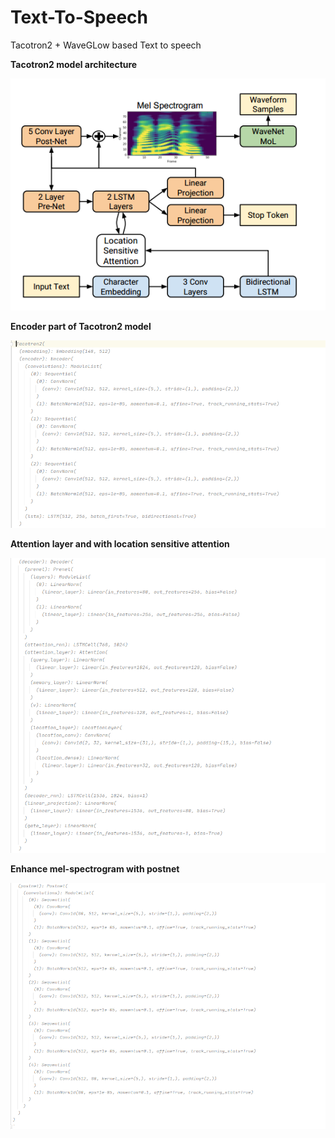 # Text-To-Speech
Tacotron2 + WaveGLow based Text to speech


**Tacotron2 model architecture**

![Tacotron2 model](images/Tacotron2.png)

**Encoder part of Tacotron2 model**

![Encoder of Tacotron2](images/p1.png)

**Attention layer and with location sensitive attention**

![Encoder of Tacotron2](images/p2.png)

**Enhance mel-spectrogram with postnet**

 ![Encoder of Tacotron2](images/p3.png)